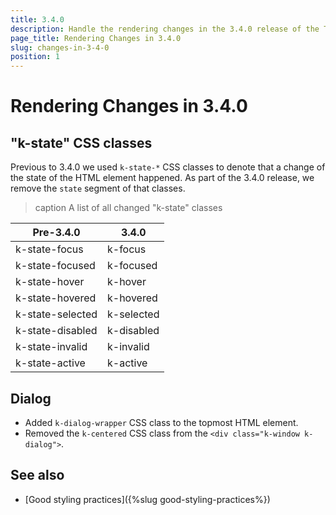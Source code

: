 ```yaml
---
title: 3.4.0
description: Handle the rendering changes in the 3.4.0 release of the Telerik UI for Blazor components.
page_title: Rendering Changes in 3.4.0
slug: changes-in-3-4-0
position: 1
---
```


# Rendering Changes in 3.4.0

## "k-state" CSS classes

Previous to 3.4.0 we used `k-state-*` CSS classes to denote that a change of the state of the HTML element happened. As part of the 3.4.0 release, we remove the `state` segment of that classes. 

>caption A list of all changed "k-state" classes

| Pre-3.4.0        | 3.4.0      |
|------------------|------------|
| k-state-focus    | k-focus    |
| k-state-focused  | k-focused  |
| k-state-hover    | k-hover    |
| k-state-hovered  | k-hovered  |
| k-state-selected | k-selected |
| k-state-disabled | k-disabled |
| k-state-invalid  | k-invalid  |
| k-state-active   | k-active   |


## Dialog

* Added `k-dialog-wrapper` CSS class to the topmost HTML element.
* Removed the `k-centered` CSS class from the `<div class="k-window k-dialog">`.

## See also

* [Good styling practices]({%slug good-styling-practices%})

